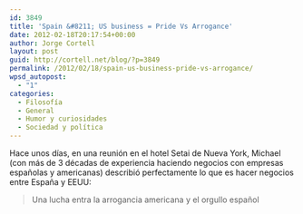 ```yaml
---
id: 3849
title: 'Spain &#8211; US business = Pride Vs Arrogance'
date: 2012-02-18T20:17:54+00:00
author: Jorge Cortell
layout: post
guid: http://cortell.net/blog/?p=3849
permalink: /2012/02/18/spain-us-business-pride-vs-arrogance/
wpsd_autopost:
  - "1"
categories:
  - Filosofí­a
  - General
  - Humor y curiosidades
  - Sociedad y polí­tica
---
```

Hace unos días, en una reunión en el hotel Setai de Nueva York, Michael (con más de 3 décadas de experiencia haciendo negocios con empresas españolas y americanas) describió perfectamente lo que es hacer negocios entre España y EEUU:

> Una lucha entra la arrogancia americana y el orgullo español